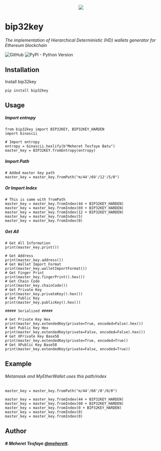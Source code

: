 <p align="center">		
  <img src="file:///home/meheret/PycharmProjects/bip32key/bip32key.png">		
</p>

# bip32key

*The implementation of Hierarchical Deterministic (HD) wallets generator for Ethereum blockchain*

![GitHub](https://img.shields.io/github/license/meherett/bip32key.svg)
![PyPI - Python Version](https://img.shields.io/pypi/pyversions/bip32key.svg)

## Installation

Install bip32key

```
pip install bip32key
```

## Usage

##### Import entropy
```
from bip32key import BIP32KEY, BIP32KEY_HARDEN
import binascii

# Import entropy
entropy = binascii.hexlify(b"Meheret Tesfaye Batu")
master_key = BIP32KEY.fromEntropy(entropy)
```

##### Import Path
```
# Added master key path
master_key = master_key.fromPath("m/44'/69'/12'/5/0")
```

##### Or Import Index 
```
# This is same with fromPath
master_key = master_key.fromIndex(44 + BIP32KEY_HARDEN)
master_key = master_key.fromIndex(69 + BIP32KEY_HARDEN)
master_key = master_key.fromIndex(12 + BIP32KEY_HARDEN)
master_key = master_key.fromIndex(5)
master_key = master_key.fromIndex(0)
```

##### Get All
```
# Get All Information
print(master_key.print())

# Get Address
print(master_key.address())
# Get Wallet Import Format
print(master_key.walletImportFormat())
# Get Finger Print
print(master_key.fingerPrint().hex())
# Get Chain Code
print(master_key.chainCode())
# Get Private Key
print(master_key.privateKey().hex())
# Get Public Key
print(master_key.publicKey().hex())

##### Serialized #####

# Get Private Key Hex
print(master_key.extendedKey(private=True, encoded=False).hex())
# Get Public Key Hex
print(master_key.extendedKey(private=False, encoded=False).hex())
# Get XPrivate Key Base58
print(master_key.extendedKey(private=True, encoded=True))
# Get XPublic Key Base58
print(master_key.extendedKey(private=False, encoded=True))
```

## Example

###### Metamask and MyEtherWallet uses this path/index
```
master_key = master_key.fromPath("m/44'/60'/0'/0/0")
```
```
master_key = master_key.fromIndex(44 + BIP32KEY_HARDEN)
master_key = master_key.fromIndex(60 + BIP32KEY_HARDEN)
master_key = master_key.fromIndex(0 + BIP32KEY_HARDEN)
master_key = master_key.fromIndex(0)
master_key = master_key.fromIndex(0)
```

## Author
##### # Meheret Tesfaye [@meherett](http://github.com/meherett).

